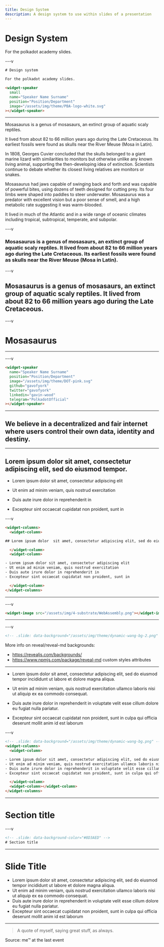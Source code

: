 ```yaml
---
title: Design System
description: A design system to use within slides of a presentation
---
```


# Design System

For the polkadot academy slides.

<widget-speaker small name="Speaker Name Surname" position="Position/Department" image="/assets/img/theme/PBA-logo-white.svg"></widget-speaker>

---v
```html
# Design system

For the polkadot academy slides.

<widget-speaker
  small
  name="Speaker Name Surname"
  position="Position/Department"
  image="/assets/img/theme/PBA-logo-white.svg"
></widget-speaker>
```

---

<widget-text>

Mosasaurus is a genus of mosasaurs, an extinct group of aquatic scaly reptiles.

It lived from about 82 to 66 million years ago during the Late Cretaceous. Its earliest fossils were found as skulls near the River Meuse (Mosa in Latin).

In 1808, Georges Cuvier concluded that the skulls belonged to a giant marine lizard with similarities to monitors but otherwise unlike any known living animal, supporting the then-developing idea of extinction. Scientists continue to debate whether its closest living relatives are monitors or snakes.

Mosasaurus had jaws capable of swinging back and forth and was capable of powerful bites, using dozens of teeth designed for cutting prey. Its four limbs were shaped into paddles to steer underwater. Mosasaurus was a predator with excellent vision but a poor sense of smell, and a high metabolic rate suggesting it was warm-blooded.

It lived in much of the Atlantic and in a wide range of oceanic climates including tropical, subtropical, temperate, and subpolar.

</widget-text>
---v

### Mosasaurus is a genus of mosasaurs, an extinct group of aquatic scaly reptiles. It lived from about 82 to 66 million years ago during the Late Cretaceous. Its earliest fossils were found as skulls near the River Meuse (Mosa in Latin).

---v

## Mosasaurus is a genus of mosasaurs, an extinct group of aquatic scaly reptiles. It lived from about 82 to 66 million years ago during the Late Cretaceous.

---v

# Mosasaurus

---

<widget-speaker name="Speaker Name Surname" position="Position/Department" image="/assets/img/theme/DOT-pink.svg" github="gavofyork" twitter="gavofyork" linkedin="gavin-wood" telegram="PolkadotOfficial"></widget-speaker>

---v

```html
<widget-speaker
  name="Speaker Name Surname"
  position="Position/Department"
  image="/assets/img/theme/DOT-pink.svg"
  github="gavofyork"
  twitter="gavofyork"
  linkedin="gavin-wood"
  telegram="PolkadotOfficial"
></widget-speaker>
```

---

## We believe in a decentralized and fair internet where users control their own data, identity and destiny.

---

<widget-columns>
  <widget-column>

## Lorem ipsum dolor  sit amet, consectetur adipiscing elit, sed do eiusmod tempor.

  </widget-column>
  <widget-column>

- Lorem ipsum dolor sit amet, consectetur adipiscing elit
- Ut enim ad minim veniam, quis nostrud exercitation
- Duis aute irure dolor in reprehenderit in
- Excepteur sint occaecat cupidatat non proident, sunt in

  </widget-column>
</widget-columns>

---v

```html
<widget-columns>
  <widget-column>

## Lorem ipsum dolor  sit amet, consectetur adipiscing elit, sed do eiusmod tempor.

  </widget-column>
  <widget-column>

- Lorem ipsum dolor sit amet, consectetur adipiscing elit
- Ut enim ad minim veniam, quis nostrud exercitation
- Duis aute irure dolor in reprehenderit in
- Excepteur sint occaecat cupidatat non proident, sunt in

  </widget-column>
</widget-columns>
```

---

<widget-image src="/assets/img/4-substrate/WebAssembly.png"></widget-image>

---v

```html
<widget-image src="/assets/img/4-substrate/WebAssembly.png"></widget-image>
```

---
<!-- .slide: data-background="/assets/img/theme/dynamic-wang-bg-2.png" -->

---v
```html
<!-- .slide: data-background="/assets/img/theme/dynamic-wang-bg-2.png" -->
```

<widget-text>

More info on reveal/reveal-md backgrounds:
- https://revealjs.com/backgrounds/
- https://www.npmjs.com/package/reveal-md custom styles attributes

</widget-text>

---

<!-- .slide: data-background="/assets/img/theme/dynamic-wang-bg-2.png" -->
<widget-columns>
  <widget-column>

- Lorem ipsum dolor sit amet, consectetur adipiscing elit, sed do eiusmod tempor incididunt ut labore et dolore magna aliqua.
- Ut enim ad minim veniam, quis nostrud exercitation ullamco laboris nisi ut aliquip ex ea commodo consequat.
- Duis aute irure dolor in reprehenderit in voluptate velit esse cillum dolore eu fugiat nulla pariatur.
- Excepteur sint occaecat cupidatat non proident, sunt in culpa qui officia deserunt mollit anim id est laborum

  </widget-column>
  <widget-column></widget-column>
</widget-columns>

---v

```html
<!-- .slide: data-background="/assets/img/theme/dynamic-wang-bg.png" -->
<widget-columns>
  <widget-column>

- Lorem ipsum dolor sit amet, consectetur adipiscing elit, sed do eiusmod tempor incididunt ut labore et dolore magna aliqua.
- Ut enim ad minim veniam, quis nostrud exercitation ullamco laboris nisi ut aliquip ex ea commodo consequat.
- Duis aute irure dolor in reprehenderit in voluptate velit esse cillum dolore eu fugiat nulla pariatur.
- Excepteur sint occaecat cupidatat non proident, sunt in culpa qui officia deserunt mollit anim id est laborum

  </widget-column>
  <widget-column></widget-column>
</widget-columns>
```

---
<!-- .slide: data-background-color="#8D3AED" -->
# Section title

---v
<!-- .slide: data-background-color="#8D3AED" -->
```html
<!-- .slide: data-background-color="#8D3AED" -->
# Section title
```

---

# Slide Title

- Lorem ipsum dolor sit amet, consectetur adipiscing elit, sed do eiusmod tempor incididunt ut labore et dolore magna aliqua.
- Ut enim ad minim veniam, quis nostrud exercitation ullamco laboris nisi ut aliquip ex ea commodo consequat.
- Duis aute irure dolor in reprehenderit in voluptate velit esse cillum dolore eu fugiat nulla pariatur.
- Excepteur sint occaecat cupidatat non proident, sunt in culpa qui officia deserunt mollit anim id est laborum

---

> A quote of myself, saying great stuff, as always.

Source: me™ at the last event
